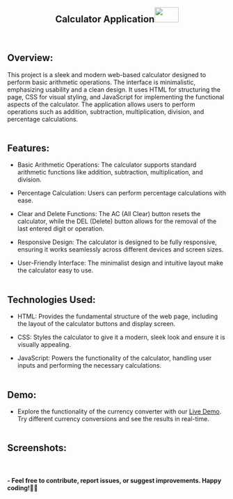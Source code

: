<h2 align = "center">Calculator Application<img src="assets/fevicon.png" alt="" height="35" width="55"/></h2>
<br>

<h2>Overview:</h2>

This project is a sleek and modern web-based calculator designed to perform basic arithmetic operations. The interface is minimalistic, emphasizing usability and a clean design. It uses HTML for structuring the page, CSS for visual styling, and JavaScript for implementing the functional aspects of the calculator. The application allows users to perform operations such as addition, subtraction, multiplication, division, and percentage calculations.
<br><br>

<h2>Features:</h2>

- Basic Arithmetic Operations: The calculator supports standard arithmetic functions like addition, subtraction, multiplication, and division.
  
- Percentage Calculation: Users can perform percentage calculations with ease.

- Clear and Delete Functions: The AC (All Clear) button resets the calculator, while the DEL (Delete) button allows for the removal of the last entered digit or operation.

- Responsive Design: The calculator is designed to be fully responsive, ensuring it works seamlessly across different devices and screen sizes.

- User-Friendly Interface: The minimalist design and intuitive layout make the calculator easy to use.
<br><br>

<h2>Technologies Used:</h2>

- HTML: Provides the fundamental structure of the web page, including the layout of the calculator buttons and display screen.

- CSS: Styles the calculator to give it a modern, sleek look and ensure it is visually appealing.

- JavaScript: Powers the functionality of the calculator, handling user inputs and performing the necessary calculations.
<br><br>

<h2>Demo:</h2>

- Explore the functionality of the currency converter with our <a href="https://prajyotkalekar.github.io/Currency_Converter_Application/" target="_blank">Live Demo</a>. Try different currency conversions and see the results in real-time.
<br><br>

<h2>Screenshots:</h2>
<br>

<h4> - Feel free to contribute, report issues, or suggest improvements. Happy coding!🤝💡</h4>
